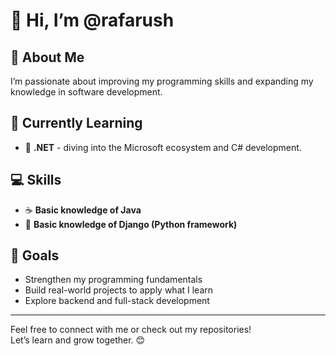 # 👋 Hi, I’m @rafarush

## 👀 About Me
I’m passionate about improving my programming skills and expanding my knowledge in software development.

## 🌱 Currently Learning
- 🌿 **.NET** - diving into the Microsoft ecosystem and C# development.

## 💻 Skills
- ☕ **Basic knowledge of Java**  
- 🐍 **Basic knowledge of Django (Python framework)**

## 🚀 Goals
- Strengthen my programming fundamentals  
- Build real-world projects to apply what I learn  
- Explore backend and full-stack development  

---

Feel free to connect with me or check out my repositories!  
Let’s learn and grow together. 😊

<!---
rafarush/rafarush is a ✨ special ✨ repository because its `README.md` (this file) appears on your GitHub profile.
You can click the Preview link to take a look at your changes.
--->
